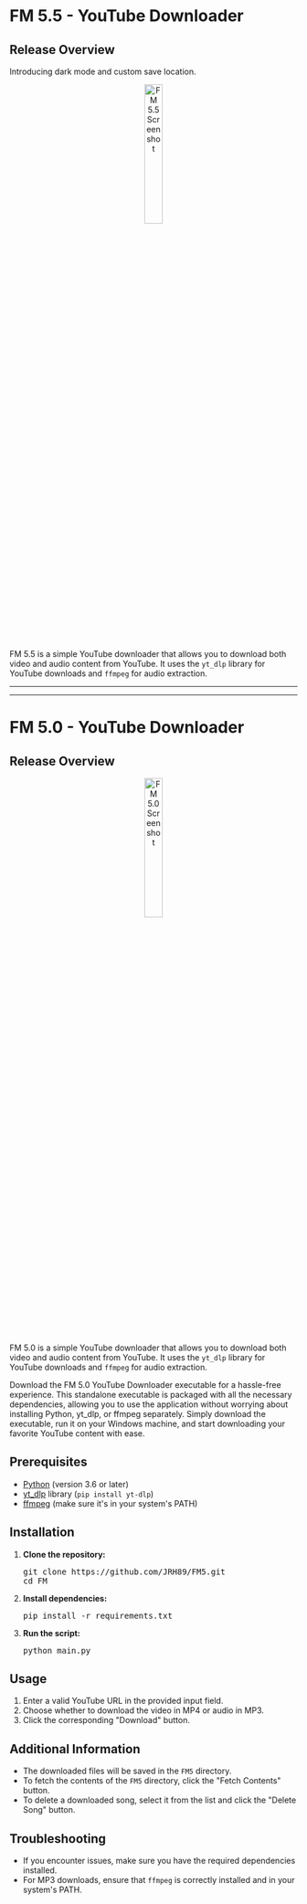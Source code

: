 <!DOCTYPE html>
<html>

<body>
 <h1>FM 5.5 - YouTube Downloader</h1>

  <h2>Release Overview</h2>
  <p>Introducing dark mode and custom save location.</p>
<div style="text-align: center; items: center;">
  <img style="width: 25%; height: auto;" src="FM5.5.png" alt="FM 5.5 Screenshot"/>
</div>

<p>FM 5.5 is a simple YouTube downloader that allows you to download both video and audio content from YouTube. It uses the <code>yt_dlp</code> library for YouTube downloads and <code>ffmpeg</code> for audio extraction.</p>

------------------------------------------------------------------------
------------------------------------------------------------------------

  <h1>FM 5.0 - YouTube Downloader</h1>

  <h2>Release Overview</h2>
<div style="text-align: center; items: center;">
  <img style="width: 25%; height: auto;" src="FM5.png" alt="FM 5.0 Screenshot"/>
</div>

  <p>FM 5.0 is a simple YouTube downloader that allows you to download both video and audio content from YouTube. It uses the <code>yt_dlp</code> library for YouTube downloads and <code>ffmpeg</code> for audio extraction.</p>

<p>Download the FM 5.0 YouTube Downloader executable for a hassle-free experience. This standalone executable is packaged with all the necessary dependencies, allowing you to use the application without worrying about installing Python, yt_dlp, or ffmpeg separately. Simply download the executable, run it on your Windows machine, and start downloading your favorite YouTube content with ease.</p>

  <h2>Prerequisites</h2>

  <ul>
    <li><a href="https://www.python.org/downloads/">Python</a> (version 3.6 or later)</li>
    <li><a href="https://github.com/yt-dlp/yt-dlp">yt_dlp</a> library (<code>pip install yt-dlp</code>)</li>
    <li><a href="https://ffmpeg.org/download.html">ffmpeg</a> (make sure it's in your system's PATH)</li>
  </ul>

  <h2>Installation</h2>

  <ol>
    <li><strong>Clone the repository:</strong></li>
    <pre>git clone https://github.com/JRH89/FM5.git
cd FM</pre>
    <li><strong>Install dependencies:</strong></li>
    <pre>pip install -r requirements.txt</pre>
    <li><strong>Run the script:</strong></li>
    <pre>python main.py</pre>
  </ol>

  <h2>Usage</h2>

  <ol>
    <li>Enter a valid YouTube URL in the provided input field.</li>
    <li>Choose whether to download the video in MP4 or audio in MP3.</li>
    <li>Click the corresponding "Download" button.</li>
  </ol>

  <h2>Additional Information</h2>

  <ul>
    <li>The downloaded files will be saved in the <code>FM5</code> directory.</li>
    <li>To fetch the contents of the <code>FM5</code> directory, click the "Fetch Contents" button.</li>
    <li>To delete a downloaded song, select it from the list and click the "Delete Song" button.</li>
  </ul>

  <h2>Troubleshooting</h2>

  <ul>
    <li>If you encounter issues, make sure you have the required dependencies installed.</li>
    <li>For MP3 downloads, ensure that <code>ffmpeg</code> is correctly installed and in your system's PATH.</li>
  </ul>

</body>

</html>
